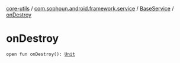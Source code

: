 [core-utils](../../index.md) / [com.sophoun.android.framework.service](../index.md) / [BaseService](index.md) / [onDestroy](./on-destroy.md)

# onDestroy

`open fun onDestroy(): `[`Unit`](https://kotlinlang.org/api/latest/jvm/stdlib/kotlin/-unit/index.html)